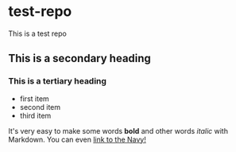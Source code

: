 # test-repo
This is a test repo
## This is a secondary heading
### This is a tertiary heading
* first item
* second item
* third item

It's very easy to make some words **bold** and other words *italic* with Markdown. You can even [link to the Navy!](http://www.navy.mil)
